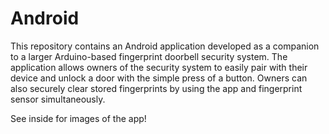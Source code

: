 # Android

This repository contains an Android application developed as a companion to a larger Arduino-based fingerprint doorbell security system. The application allows owners of the security system to easily pair with their device and unlock a door with the simple press of a button. Owners can also securely clear stored fingerprints by using the app and fingerprint sensor simultaneously.

See inside for images of the app!
